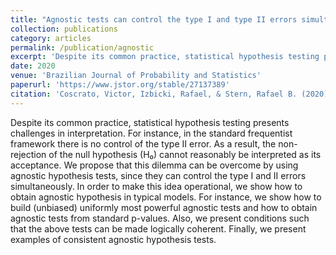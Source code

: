 ```yaml
---
title: "Agnostic tests can control the type I and type II errors simultaneously"
collection: publications
category: articles
permalink: /publication/agnostic
excerpt: 'Despite its common practice, statistical hypothesis testing presents challenges in interpretation. For instance, in the standard frequentist framework there is no control of the type II error. As a result, the non-rejection of the null hypothesis (H₀) cannot reasonably be interpreted as its acceptance. We propose that this dilemma can be overcome by using agnostic hypothesis tests, since they can control the type I and II errors simultaneously. In order to make this idea operational, we show how to obtain agnostic hypothesis in typical models. For instance, we show how to build (unbiased) uniformly most powerful agnostic tests and how to obtain agnostic tests from standard p-values. Also, we present conditions such that the above tests can be made logically coherent. Finally, we present examples of consistent agnostic hypothesis tests.'
date: 2020
venue: 'Brazilian Journal of Probability and Statistics'
paperurl: 'https://www.jstor.org/stable/27137389'
citation: 'Coscrato, Victor, Izbicki, Rafael, & Stern, Rafael B. (2020). "Agnostic tests can control the type I and type II errors simultaneously." <i>Brazilian Journal of Probability and Statistics</i>, 34(2), 230-250.'
---
```


Despite its common practice, statistical hypothesis testing presents challenges in interpretation. For instance, in the standard frequentist framework there is no control of the type II error. As a result, the non-rejection of the null hypothesis (H₀) cannot reasonably be interpreted as its acceptance. We propose that this dilemma can be overcome by using agnostic hypothesis tests, since they can control the type I and II errors simultaneously. In order to make this idea operational, we show how to obtain agnostic hypothesis in typical models. For instance, we show how to build (unbiased) uniformly most powerful agnostic tests and how to obtain agnostic tests from standard p-values. Also, we present conditions such that the above tests can be made logically coherent. Finally, we present examples of consistent agnostic hypothesis tests.